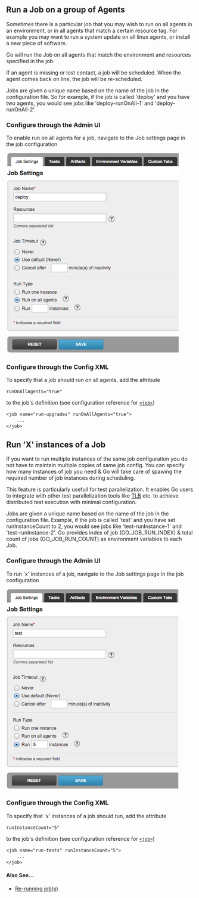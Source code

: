 ## Run a Job on a group of Agents

Sometimes there is a particular job that you may wish to run on all agents in an environment, or in all agents that match a certain resource tag. For example you may want to run a system update on all linux agents, or install a new piece of software.

Go will run the Job on all agents that match the environment and resources specified in the job.

If an agent is missing or lost contact, a job will be scheduled. When the agent comes back on line, the job will be re-scheduled.

Jobs are given a unique name based on the name of the job in the configuration file. So for example, if the job is called 'deploy' and you have two agents, you would see jobs like 'deploy-runOnAll-1' and 'deploy-runOnAll-2'.

### Configure through the Admin UI

To enable run on all agents for a job, navigate to the Job settings page in the job configuration

![](../resources/images/runonall_job.png)

### Configure through the Config XML

To specify that a job should run on all agents, add the attribute

``` {.code}
runOnAllAgents="true"
```

to the job's definition (see configuration reference for [`<job>`](../configuration/configuration_reference.md#job))

``` {.code}
<job name="run-upgrades" runOnAllAgents="true">
    ...
</job>
```

## Run 'X' instances of a Job

If you want to run multiple instances of the same job configuration you do not have to maintain multiple copies of same job config. You can specify how many instances of job you need & Go will take care of spawing the required number of job instances during scheduling.

This feature is particularly usefull for test parallelization. It enables Go users to integrate with other test parallelization tools like [TLB](test-load-balancer.github.io) etc. to achieve distributed test execution with minimal configuration.

Jobs are given a unique name based on the name of the job in the configuration file. Example, if the job is called 'test' and you have set runInstanceCount to 2, you would see jobs like 'test-runInstance-1' and 'test-runInstance-2'. Go provides index of job (GO_JOB_RUN_INDEX) & total count of jobs (GO_JOB_RUN_COUNT) as environment variables to each Job.

### Configure through the Admin UI

To run 'x' instances of a job, navigate to the Job settings page in the job configuration

![](../resources/images/runxinstance_job.png)

### Configure through the Config XML

To specify that 'x' instances of a job should run, add the attribute

``` {.code}
runInstanceCount="5"
```

to the job's definition (see configuration reference for [`<job>`](../configuration/configuration_reference.md#job))

``` {.code}
<job name="run-tests" runInstanceCount="5">
    ...
</job>
```


#### Also See...

-   [Re-running job(s)](../faq/job_rerun.md)